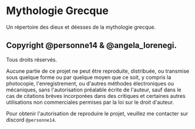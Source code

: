 # Mythologie Grecque

Un répertoire des dieux et déesses de la mythologie grecque.

## Copyright @personne14 & @angela_lorenegi.

Tous droits réservés.

Aucune partie de ce projet ne peut être reproduite, distribuée, ou transmise sous quelque forme ou par quelque moyen que ce soit, y compris la photocopie, l'enregistrement, ou d'autres méthodes électroniques ou mécaniques, sans l'autorisation préalable écrite de l'auteur, sauf dans le cas de citations brèves incorporées dans des critiques et certaines autres utilisations non commerciales permises par la loi sur le droit d'auteur.

Pour obtenir l'autorisation de reproduire le projet, veuillez me contacter sur discord `@personne14`.
